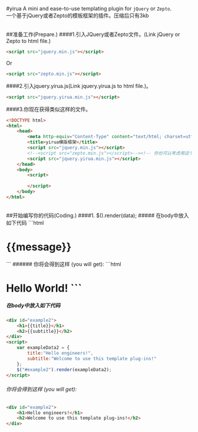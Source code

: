 #yirua
A mini and ease-to-use templating plugin for `jQuery` or `Zepto`.<br>
一个基于jQuery或者Zepto的模板框架的插件。压缩后只有3kb
<br>
<br>

##准备工作(Prepare.)
####1.引入JQuery或者Zepto文件。(Link jQuery or Zepto to html file.)
```html
<script src="jquery.min.js"></script>
```
Or
```html
<script src="zepto.min.js"></script>
```


####2.引入jquery.yirua.js(Link jquery.yirua.js to html file.)。
```html
<script src="jquery.yirua.min.js"></script>
```

####3.你现在获得类似这样的文件。
```html
<!DOCTYPE html>
<html>
	<head>
		<meta http-equiv="Content-Type" content="text/html; charset=utf-8" />
    	<title>yirua模版框架</title>
		<script src="jquery.min.js"></script>
		<!--<script src="zepto.min.js"></script>--><!-- 你也可以考虑用这个框架 -->
		<script src="jquery.yirua.min.js"></script>
	</head>
	<body>
		<script>
			
		</script>
	</body>
</html>
```

<br>
##开始编写你的代码(Coding.)
####1.  $().render(data);
##### 在body中放入如下代码
```html
<h1 id="example1">{{message}}</h1>
<script>
	$("#example1").render({message:"Hello World!"});
</script>
```
###### 你将会得到这样 (you will get):
```html
<h1>Hello World!</ht>
```

##### 在body中放入如下代码
```html
<div id="example2">
	<h1>{{title}}</h1>
	<h2>{{subtitle}}</h2>
</div>
<script>
	var exampleData2 = {
		title:"Hello engineers!",
		subtitle:"Welcome to use this template plug-ins!"
	};
	$("#example2").render(exampleData2);
</script>
```
###### 你将会得到这样 (you will get):
```html
<div id="example2">
	<h1>Hello engineers!</h1>
	<h2>Welcome to use this template plug-ins!</h2>
</div>
```
